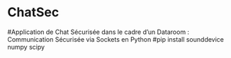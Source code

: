 # ChatSec
#Application de Chat Sécurisée dans le cadre d’un Dataroom  : Communication Sécurisée via Sockets en Python
#pip install sounddevice numpy scipy
